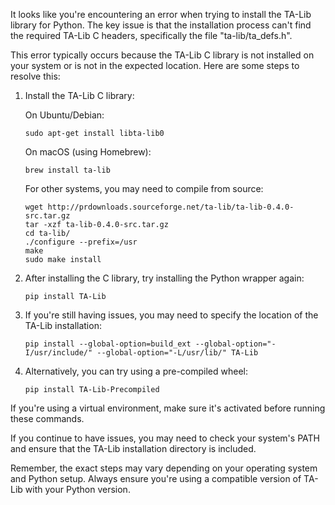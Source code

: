 It looks like you're encountering an error when trying to install the TA-Lib library for Python. The key issue is that the installation process can't find the required TA-Lib C headers, specifically the file "ta-lib/ta_defs.h".

This error typically occurs because the TA-Lib C library is not installed on your system or is not in the expected location. Here are some steps to resolve this:

1. Install the TA-Lib C library:

   On Ubuntu/Debian:
   ```
   sudo apt-get install libta-lib0
   ```

   On macOS (using Homebrew):
   ```
   brew install ta-lib
   ```

   For other systems, you may need to compile from source:
   ```
   wget http://prdownloads.sourceforge.net/ta-lib/ta-lib-0.4.0-src.tar.gz
   tar -xzf ta-lib-0.4.0-src.tar.gz
   cd ta-lib/
   ./configure --prefix=/usr
   make
   sudo make install
   ```

2. After installing the C library, try installing the Python wrapper again:

   ```
   pip install TA-Lib
   ```

3. If you're still having issues, you may need to specify the location of the TA-Lib installation:

   ```
   pip install --global-option=build_ext --global-option="-I/usr/include/" --global-option="-L/usr/lib/" TA-Lib
   ```

4. Alternatively, you can try using a pre-compiled wheel:

   ```
   pip install TA-Lib-Precompiled
   ```

If you're using a virtual environment, make sure it's activated before running these commands.

If you continue to have issues, you may need to check your system's PATH and ensure that the TA-Lib installation directory is included.

Remember, the exact steps may vary depending on your operating system and Python setup. Always ensure you're using a compatible version of TA-Lib with your Python version.

